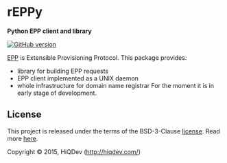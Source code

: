 rEPPy
=====

**Python EPP client and library**

[![GitHub version](https://badge.fury.io/gh/hiqdev%2Freppy.svg)](https://badge.fury.io/gh/hiqdev%2Freppy)

[EPP](https://en.wikipedia.org/wiki/Extensible_Provisioning_Protocol) is Extensible Provisioning Protocol.
This package provides:
- library for building EPP requests
- EPP client implemented as a UNIX daemon
- whole infrastructure for domain name registrar
For the moment it is in early stage of development.

## License

This project is released under the terms of the BSD-3-Clause [license](LICENSE).
Read more [here](http://choosealicense.com/licenses/bsd-3-clause).

Copyright © 2015, HiQDev (http://hiqdev.com/)

